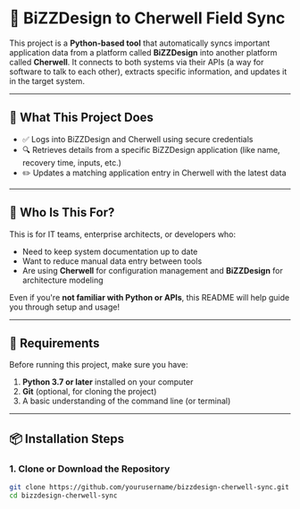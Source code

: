 # 🔄 BiZZDesign to Cherwell Field Sync

This project is a **Python-based tool** that automatically syncs important application data from a platform called **BiZZDesign** into another platform called **Cherwell**. It connects to both systems via their APIs (a way for software to talk to each other), extracts specific information, and updates it in the target system.

---

## 📌 What This Project Does

- ✅ Logs into BiZZDesign and Cherwell using secure credentials
- 🔍 Retrieves details from a specific BiZZDesign application (like name, recovery time, inputs, etc.)
- ✏️ Updates a matching application entry in Cherwell with the latest data

---

## 🧠 Who Is This For?

This is for IT teams, enterprise architects, or developers who:

- Need to keep system documentation up to date
- Want to reduce manual data entry between tools
- Are using **Cherwell** for configuration management and **BiZZDesign** for architecture modeling

Even if you're **not familiar with Python or APIs**, this README will help guide you through setup and usage!

---

## 🧰 Requirements

Before running this project, make sure you have:

1. **Python 3.7 or later** installed on your computer  
2. **Git** (optional, for cloning the project)  
3. A basic understanding of the command line (or terminal)

---

## 📦 Installation Steps

### 1. Clone or Download the Repository

```bash
git clone https://github.com/yourusername/bizzdesign-cherwell-sync.git
cd bizzdesign-cherwell-sync
